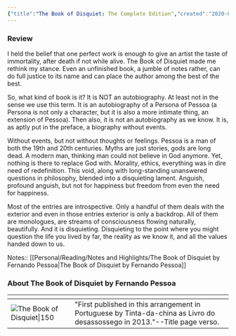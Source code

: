 ```yaml
---
{"title":"The Book of Disquiet: The Complete Edition","created":"2020-03-04T00:00:00+06:00","updated":"2023-01-08T19:39:40+06:00","read_at":["2022-06-28T00:00:00+06:00"],"read_count":1,"authors":["Fernando Pessoa"],"status":"Read","rating":5,"reviewed":true,"dg-publish":true,"cover":"https://images-na.ssl-images-amazon.com/images/S/compressed.photo.goodreads.com/books/1591219012i/40881621.jpg","dg-metatags":{"og:image":"https://images-na.ssl-images-amazon.com/images/S/compressed.photo.goodreads.com/books/1591219012i/40881621.jpg"},"permalink":"/personal/reading/books/read/the-book-of-disquiet-the-complete-edition-by-fernando-pessoa/","metatags":{"og:image":"https://images-na.ssl-images-amazon.com/images/S/compressed.photo.goodreads.com/books/1591219012i/40881621.jpg"},"dgPassFrontmatter":true}
---
```


### Review
I held the belief that one perfect work is enough to give an artist the taste of immortality, after death if not while alive. The Book of Disquiet made me rethink my stance. Even an unfinished book, a jumble of notes rather, can do full justice to its name and can place the author among the best of the best.

So, what kind of book is it? It is NOT an autobiography. At least not in the sense we use this term. It is an autobiography of a Persona of Pessoa (a Persona is not only a character, but it is also a more intimate thing, an extension of Pessoa). Then also, it is not an autobiography as we know. It is, as aptly put in the preface, a biography without events.

Without events, but not without thoughts or feelings. Pessoa is a man of both the 19th and 20th centuries. Myths are just stories, gods are long dead. A modern man, thinking man could not believe in God anymore. Yet, nothing is there to replace God with. Morality, ethics, everything was in dire need of redefinition. This void, along with long-standing unanswered questions in philosophy, blended into a disquieting lament. Anguish, profound anguish, but not for happiness but freedom from even the need for happiness.

Most of the entries are introspective. Only a handful of them deals with the exterior and even in those entries exterior is only a backdrop. All of them are monologues, are streams of consciousness flowing naturally, beautifully. And it is disquieting. Disquieting to the point where you might question the life you lived by far, the reality as we know it, and all the values handed down to us.

Notes:: [[Personal/Reading/Notes and Highlights/The Book of Disquiet by Fernando Pessoa\|The Book of Disquiet by Fernando Pessoa]]

### About The Book of Disquiet by Fernando Pessoa
| <!-- -->    | <!-- -->    |
|-------------|-------------|
| ![The Book of Disquiet\|150](https://images-na.ssl-images-amazon.com/images/S/compressed.photo.goodreads.com/books/1591219012i/40881621.jpg)         | "First published in this arrangement in Portuguese by Tinta-da-china as Livro do desassossego in 2013."--Title page verso.         |
